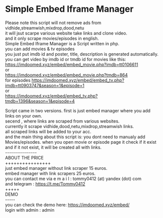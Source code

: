 # Simple Embed Iframe Manager
Please note this script will not remove ads from vidhide,streamwish,mixdrop,dood,netu<br />
it will jsut scarpe various website take links and clone video.<br />
and it only scrape movies/episodes in english.<br />
Simple Embed Iframe Manager is a Script written in php.<br />
you can add movies & tv episodes<br />
you just put imdb id and poster, title, description is generated automatically.<br />
you can get video by imdb id or tmdb id for movies like this:<br />
https://imdoomed.xyz/embed/embed_movie.php?imdb=tt0106611<br />
or<br />
https://imdoomed.xyz/embed/embed_movie.php?tmdb=864<br />
for episodes
https://imdoomed.xyz/embed/embed_tv.php?imdb=tt0903747&season=1&episode=1<br />
or<br />
https://imdoomed.xyz/embed/embed_tv.php?tmdb=1396&season=1&episode=4<br />

Script came in two versions. first is just embed manager where you add links on your own.<br />
secend , where links are scraped from various websites.<br />
currently it scrape vidhide,dood,netu,mixdrop,streamwish links.<br />
all scraped links will be added to your acc.<br />
and the main thing about this script is: you dont need to manualy add Movies/episodes. when you open movie or episode page it check if it exist<br />
and if it not exist, it will be created all with links.<br />
----------------<br />
ABOUT THE PRICE<br />
++++++++++++++++<br />
just embed manager without link scraper 15 euros.<br />
embed manager with link scrapers 25 euros.<br />
you can contact me via e m a i l : tommy0412 (at) yandex (dot) com<br />
and telegram : https://t.me/Tommy0412<br />
+++++<br />
DEMO<br />
-----<br />
you can check the demo here: https://imdoomed.xyz/embed/<br />
login with admin : admin<br />

